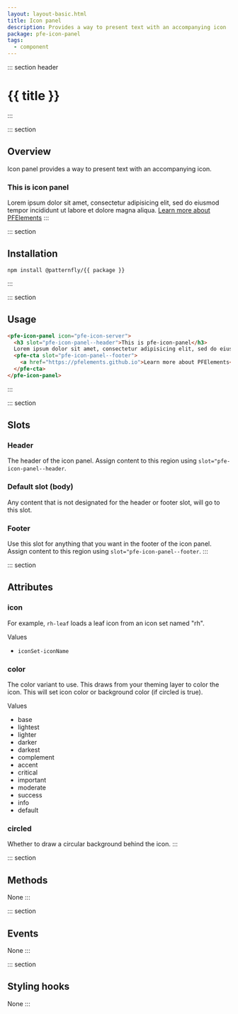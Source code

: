 ```yaml
---
layout: layout-basic.html
title: Icon panel
description: Provides a way to present text with an accompanying icon
package: pfe-icon-panel
tags:
  - component
---
```

<script type="module" src="/node_modules/@patternfly/{{ package }}/dist/{{ package }}.min.js"></script>
<script type="module" src="/node_modules/@patternfly/pfe-cta/dist/pfe-cta.min.js"></script>

::: section header
# {{ title }}
:::

::: section
## Overview
Icon panel provides a way to present text with an accompanying icon.

<pfe-icon-panel icon="rh-server-stack">
  <h3 slot="pfe-icon-panel--header">This is icon panel</h3>
  Lorem ipsum dolor sit amet, consectetur adipisicing elit, sed do eiusmod tempor incididunt ut labore et dolore magna aliqua.
  <pfe-cta slot="pfe-icon-panel--footer">
    <a href="https://pfelements.github.io">Learn more about PFElements</a>
  </pfe-cta>
</pfe-icon-panel>
:::

::: section
## Installation

```shell
npm install @patternfly/{{ package }}
```
:::

::: section
## Usage

```html
<pfe-icon-panel icon="pfe-icon-server">
  <h3 slot="pfe-icon-panel--header">This is pfe-icon-panel</h3>
  Lorem ipsum dolor sit amet, consectetur adipisicing elit, sed do eiusmod tempor incididunt ut labore et dolore magna aliqua.
  <pfe-cta slot="pfe-icon-panel--footer">
    <a href="https://pfelements.github.io">Learn more about PFElements</a>
  </pfe-cta>
</pfe-icon-panel>
```
:::

::: section
## Slots
### Header
The header of the icon panel.  Assign content to this region using `slot="pfe-icon-panel--header`.

### Default slot (body)
Any content that is not designated for the header or footer slot, will go to this slot.

### Footer
Use this slot for anything that you want in the footer of the icon panel.  Assign content to this region using `slot="pfe-icon-panel--footer`.
:::

::: section
## Attributes

### icon
For example, `rh-leaf` loads a leaf icon from an icon set named "rh".

Values
- `iconSet-iconName`

### color
The color variant to use. This draws from your theming layer to color the icon. This will set icon color or background color (if circled is true).

Values
- base
- lightest
- lighter
- darker
- darkest
- complement
- accent
- critical
- important
- moderate 
- success
- info 
- default

### circled
Whether to draw a circular background behind the icon.
:::

::: section
## Methods
None
:::

::: section
## Events
None
:::

::: section
## Styling hooks
None
:::